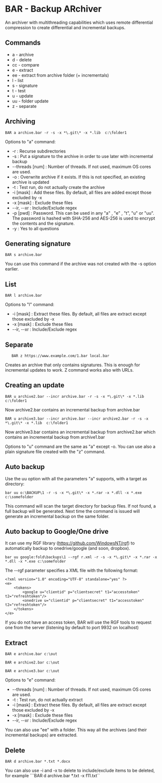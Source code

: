 # BAR - Backup ARchiver

An archiver with multithreading capabilities which uses remote differential compression to create differential and incremental backups.

## Commands
* a  - archive
* d  - delete
* cc - compare
* e  - extract
* ee - extract from archive folder (+ incrementals)
* l  - list
* s  - signature
* t  - test
* u  - update
* uu - folder update
* z  - separate


## Archiving
```BAR a archive.bar -r -s -x *\.git\* -x *.lib  c:\folder1```

Options to "a" command:
* -r				: Recurse subdirectories
* -s				: Put a signature to the archive in order to use later with incremental backup
* --threads [num]	: Number of threads. If not used, maximum OS cores are used.
* -o				: Overwrite archive if it exists. If this is not specified, an existing archive is updated
* -t				: Test run, do not actually create the archive
* -i [mask]			: Add these files. By default, all files are added except those excluded by -x
* -x [mask]			: Exclude these files
* --ir, --xr		: Include/Exclude regex
* -p [pwd]			: Password. This can be used in any "a" , "e" , "t", "u" or "uu". The password is hashed with SHA-256 and AES-256 is used to encrypt the contents and the signature.
* -y                : Yes to all questions


## Generating signature
```BAR s archive.bar```

You can use this command if the archive was not created with the -s option earlier.

## List
```BAR l archive.bar```

Options to "l" command:
* -i [mask]			: Extract these files. By default, all files are extract except those excluded by -x
* -x [mask]			: Exclude these files
* --ir, --xr		: Include/Exclude regex

## Separate
```BAR z archive.bar archive2.bar
   BAR z https://www.example.com/1.bar local.bar
```

Creates an archive that only contains signatures. This is enough for incremental updates to work. Z command works also with URLs.


## Creating an update
```BAR u archive2.bar --incr archive.bar -r -s -x *\.git\* -x *.lib  c:\folder1```

Now archive2.bar contains an incremental backup from archive.bar

```BAR u archive3.bar --incr archive.bar --incr archive2.bar -r -s -x *\.git\* -x *.lib  c:\folder1```

Now archive3.bar contains an incremental backup from archive2.bar which contains an incremental backup from archive1.bar

Options to "u" command are the same as "a" except -o. You can use also a plain signature file created with the "z" command.


## Auto backup
Use the uu option with all the parameters "a" supports, with a target as directory:

```bar uu o:\BACKUP\1 -r -s -x *\.git\* -x *.rar -x *.dll -x *.exe c:\somefolder```

This command will scan the target directory for backup files. If not found, a full backup will be generated.
Next time the command is issued will generate an incremental backup on the same folder.

## Auto backup to Google/One drive
It can use my RGF library (https://github.com/WindowsNT/rgf) to automatically backup to onedrive/google (and soon, dropbox).

```bar uu google:fold\backups\1 --rgf r.xml -r -s -x *\.git\* -x *.rar -x *.dll -x *.exe c:\somefolder```

The --rgf parameter specifies a XML file with the following format:

```
<?xml version="1.0" encoding="UTF-8" standalone="yes" ?>
<e>
	<tokens>
		<google u="clientid" p="clientsecret" t1="accesstoken" t2="refreshtoken"/>
		<onedrive u="clientid" p="clientsecret" t1="accesstoken" t2="refreshtoken"/>
	</tokens>
</e>
```

If you do not have an access token, BAR will use the RGF tools to request one from the server (listening by default to port 9932 on localhost)



## Extract
```BAR e archive.bar c:\out```

```BAR e archive2.bar c:\out```

```BAR e archive3.bar c:\out```

Options to "e" command:
* --threads [num]	: Number of threads. If not used, maximum OS cores are used.
* -t				: Test run, do not actually extract
* -i [mask]			: Extract these files. By default, all files are extract except those excluded by -x
* -x [mask]			: Exclude these files
* --ir, --xr		: Include/Exclude regex

You can also use "ee" with a folder. This way all the archives (and their incremental backups) are extracted.


## Delete

```BAR d archive.bar *.txt *.docx```

You can also use -i and -x to delete to include/exclude items to be deleted, for example 
```BAR d archive.bar *.txt -x f11.txt``


